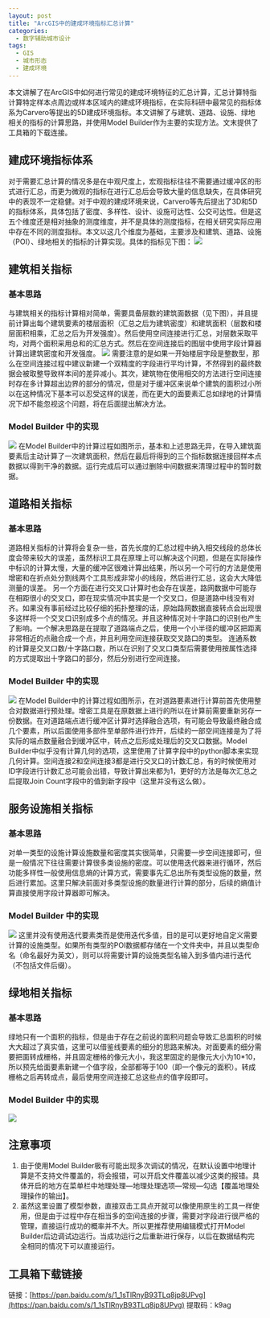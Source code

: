 ```yaml
---
layout: post
title: "ArcGIS中的建成环境指标汇总计算"
categories:
  - 数字辅助城市设计
tags:
  - GIS
  - 城市形态
  - 建成环境
---
```

本文讲解了在ArcGIS中如何进行常见的建成环境特征的汇总计算，汇总计算特指计算特定样本点周边或样本区域内的建成环境指标，在实际科研中最常见的指标体系为Carvero等提出的5D建成环境指标。本文讲解了与建筑、道路、设施、绿地相关的指标的计算思路，并使用Model Builder作为主要的实现方法。文末提供了工具箱的下载连接。

## 建成环境指标体系
对于需要汇总计算的情况多是在中观尺度上，宏观指标往往不需要通过缓冲区的形式进行汇总，而更为微观的指标在进行汇总后会导致大量的信息缺失，在具体研究中的表现不一定稳健。对于中观的建成环境来说，Carvero等先后提出了3D和5D的指标体系，具体包括了密度、多样性、设计、设施可达性、公交可达性。但是这五个维度还是相对抽象的测度维度，并不是具体的测度指标，在相关研究实际应用中存在不同的测度指标。本文以这几个维度为基础，主要涉及和建筑、道路、设施（POI）、绿地相关的指标的计算实现。具体的指标见下图：
![](https://github.com/Boycetoon/MinusType/blob/master/image/建成环境指标-1.png?raw=true)
## 建筑相关指标
### 基本思路
与建筑相关的指标计算相对简单，需要具备层数的建筑面数据（见下图），并且提前计算出每个建筑要素的楼层面积（汇总之后为建筑密度）和建筑面积（层数和楼层面积相乘，汇总之后为开发强度）。然后使用空间连接进行汇总，对层数采取平均，对两个面积采用总和的汇总方式。然后在空间连接后的图层中使用字段计算器计算出建筑密度和开发强度。
![](https://github.com/Boycetoon/MinusType/blob/master/image/建成环境指标-2.png?raw=true)
需要注意的是如果一开始楼层字段是整数型，那么在空间连接过程中建议新建一个双精度的字段进行平均计算，不然得到的最终数据会被取整导致样本间的差异减小。其次，建筑物在使用相交的方法进行空间连接时存在多计算超出边界的部分的情况，但是对于缓冲区来说单个建筑的面积过小所以在这种情况下基本可以忍受这样的误差，而在更大的面要素汇总如绿地的计算情况下却不能忽视这个问题，将在后面提出解决方法。
### Model Builder 中的实现
![](https://github.com/Boycetoon/MinusType/blob/master/image/建成环境指标-3.png?raw=true)
在Model Builder中的计算过程如图所示，基本和上述思路无异，在导入建筑面要素后主动计算了一次建筑面积，然后在最后将得到的三个指标数据连接回样本点数据以得到干净的数据。运行完成后可以通过删除中间数据来清理过程中的暂时数据。
## 道路相关指标
### 基本思路
道路相关指标的计算将会复杂一些，首先长度的汇总过程中纳入相交线段的总体长度会带来较大的误差，虽然标识工具在原理上可以解决这个问题，但是在实际操作中标识的计算太慢，大量的缓冲区很难计算出结果，所以另一个可行的方法是使用增密和在折点处分割线两个工具形成非常小的线段，然后进行汇总，这会大大降低测量的误差。
另一个方面在进行交叉口计算时也会存在误差，路网数据中可能存在相距很小的交叉口，即在现实情况中其实是一个交叉口，但是道路中线没有对齐。如果没有事前经过比较仔细的拓扑整理的话，原始路网数据直接转点会出现很多这样将一个交叉口识别成多个点的情况。并且这种情况对十字路口的识别也产生了影响。一个解决思路是在提取了道路端点之后，使用一个小半径的缓冲区把距离非常相近的点融合成一个点，并且利用空间连接获取交叉路口的类型。
连通系数的计算是交叉口数/十字路口数，所以在识别了交叉口类型后需要使用按属性选择的方式提取出十字路口的部分，然后分别进行空间连接。
### Model Builder 中的实现
![](https://github.com/Boycetoon/MinusType/blob/master/image/建成环境指标-4.png?raw=true)
在Model Builder中的计算过程如图所示，在对道路要素进行计算前首先使用整合对数据进行预处理。增密工具是在原数据上进行的所以在计算前需要重新另存一份数据。在对道路端点进行缓冲区计算时选择融合选项，有可能会导致最终融合成几个要素，所以后面使用多部件至单部件进行炸开，后续的一部空间连接是为了将实际的端点数量融合到缓冲区中，转点之后形成处理后的交叉口数据。Model Builder中似乎没有计算几何的选项，这里使用了计算字段中的python脚本来实现几何计算。空间连接2和空间连接3都是进行交叉口的计数汇总，有的时候使用对ID字段进行计数汇总可能会出错，导致计算出来都为1，更好的方法是每次汇总之后提取Join Count字段中的值到新字段中（这里并没有这么做）。
## 服务设施相关指标
### 基本思路
对单一类型的设施计算设施数量和密度其实很简单，只需要一步空间连接即可，但是一般情况下往往需要计算很多类设施的密度。可以使用迭代器来进行循环，然后功能多样性一般使用信息熵的计算方式，需要事先汇总出所有类型设施的数量，然后进行累加。这里只解决前面对多类型设施的数量进行计算的部分，后续的熵值计算直接使用字段计算器即可解决。
### Model Builder 中的实现
![](https://github.com/Boycetoon/MinusType/blob/master/image/建成环境指标-5.png?raw=true)
这里并没有使用迭代要素类而是使用迭代多值，目的是可以更好地自定义需要计算的设施类型。如果所有类型的POI数据都存储在一个文件夹中，并且以类型命名（命名最好为英文），则可以将需要计算的设施类型名输入到多值内进行迭代（不包括文件后缀）。
## 绿地相关指标
### 基本思路
绿地只有一个面积的指标，但是由于存在之前说的面积问题会导致汇总面积的时候大大超过了真实值，这里可以借鉴线要素的细分的思路来解决。对面要素的细分需要把面转成栅格，并且固定栅格的像元大小，我这里固定的是像元大小为10\*10，所以预先给面要素新建一个值字段，全部都等于100（即一个像元的面积）。转成栅格之后再转成点，最后使用空间连接汇总这些点的值字段即可。
### Model Builder 中的实现
![](https://github.com/Boycetoon/MinusType/blob/master/image/建成环境指标-6.png?raw=true)
## 注意事项

1. 由于使用Model Builder极有可能出现多次调试的情况，在默认设置中地理计算是不支持文件覆盖的，将会报错，可以开启文件覆盖以减少这类的报错。具体开启的地方在菜单栏中地理处理—地理处理选项—常规—勾选【覆盖地理处理操作的输出】。
1. 虽然这里设置了模型参数，直接双击工具点开就可以像使用原生的工具一样使用，但是由于过程中存在相当多的空间连接的步骤，需要对字段进行很严格的管理，直接运行成功的概率并不大。所以更推荐使用编辑模式打开Model Builder后边调试边运行。当成功运行之后重新进行保存，以后在数据结构完全相同的情况下可以直接运行。
## 工具箱下载链接
链接：[https://pan.baidu.com/s/1_1sTlRnyB93TLq8jp8UPvg](https://pan.baidu.com/s/1_1sTlRnyB93TLq8jp8UPvg) 
提取码：k9ag